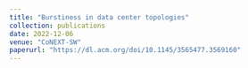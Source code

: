 ```yaml
---
title: "Burstiness in data center topologies"
collection: publications
date: 2022-12-06
venue: "CoNEXT-SW"
paperurl: "https://dl.acm.org/doi/10.1145/3565477.3569160"
---
```

